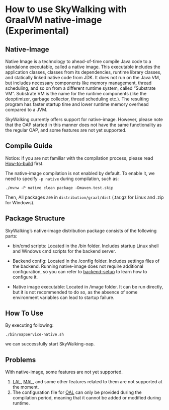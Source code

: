 # How to use SkyWalking with GraalVM native-image (Experimental)

## Native-Image
Native Image is a technology to ahead-of-time compile Java code to a standalone executable, called a native image. 
This executable includes the application classes, classes from its dependencies, runtime library classes, 
and statically linked native code from JDK. It does not run on the Java VM, but includes necessary components like memory management, thread scheduling, and so on from a different runtime system, called “Substrate VM”. 
Substrate VM is the name for the runtime components (like the deoptimizer, garbage collector, thread scheduling etc.).
The resulting program has faster startup time and lower runtime memory overhead compared to a JVM.

SkyWalking currently offers support for native-image. However, please note that the OAP started in this manner does not have the same functionality as the regular OAP, and some features are not yet supported.

## Compile Guide
Notice: If you are not familiar with the compilation process, please read [How-to-build](https://skywalking.apache.org/docs/main/next/en/guides/how-to-build/) first.

The native-image compilation is not enabled by default. To enable it, we need to specify `-p native` during compilation, such as:

```shell
./mvnw -P native clean package -Dmaven.test.skip
```

Then, All packages are in `distribution/graal/dist` (.tar.gz for Linux and .zip for Windows).

## Package Structure

SkyWalking’s native-image distribution package consists of the following parts:

* bin/cmd scripts: Located in the /bin folder. Includes startup Linux shell and Windows cmd scripts for the backend server.

* Backend config: Located in the /config folder. Includes settings files of the backend. Running native-image does not require additional configuration, so you can refer to [backend-setup](https://skywalking.apache.org/docs/main/next/en/setup/backend/backend-setup/) to learn how to configure it.

* Native image executable: Located in /image folder. It can be run directly, but it is not recommended to do so, as the absence of some environment variables can lead to startup failure. 

## How To Use
By executing following:

```shell
./bin/oapService-native.sh 
```
we can successfully start SkyWalking-oap.

## Problems
With native-image, some features are not yet supported.

1. [LAL](https://skywalking.apache.org/docs/main/next/en/concepts-and-designs/lal/), [MAL](https://skywalking.apache.org/docs/main/next/en/concepts-and-designs/mal/), and some other features related to them are not supported at the moment.
2. The configuration file for [OAL](https://skywalking.apache.org/docs/main/next/en/concepts-and-designs/oal/) can only be provided during the compilation period, meaning that it cannot be added or modified during runtime.
